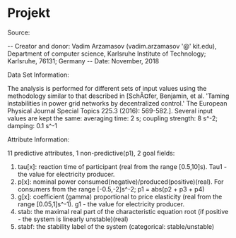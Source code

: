 # Projekt
Source:

-- Creator and donor: Vadim Arzamasov (vadim.arzamasov '@' kit.edu),
Department of computer science,
Karlsruhe Institute of Technology;
Karlsruhe, 76131; Germany
-- Date: November, 2018


Data Set Information:

The analysis is performed for different sets of input values using the methodology similar to that described in [SchÃ¤fer, Benjamin, et al. 'Taming instabilities in power grid networks by decentralized control.' The European Physical Journal Special Topics 225.3 (2016): 569-582.]. Several input values are kept the same: averaging time: 2 s; coupling strength: 8 s^-2; damping: 0.1 s^-1


Attribute Information:

11 predictive attributes, 1 non-predictive(p1), 2 goal fields:
1. tau[x]: reaction time of participant (real from the range [0.5,10]s). Tau1 - the value for electricity producer.
2. p[x]: nominal power consumed(negative)/produced(positive)(real). For consumers from the range [-0.5,-2]s^-2; p1 = abs(p2 + p3 + p4)
3. g[x]: coefficient (gamma) proportional to price elasticity (real from the range [0.05,1]s^-1). g1 - the value for electricity producer.
4. stab: the maximal real part of the characteristic equation root (if positive - the system is linearly unstable)(real)
5. stabf: the stability label of the system (categorical: stable/unstable)
